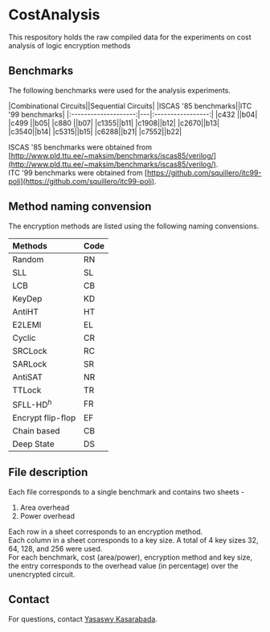 # CostAnalysis
This respository holds the raw compiled data for the experiments on cost analysis of logic encryption methods

## Benchmarks  
The following benchmarks were used for the analysis experiments.

|Combinational Circuits||Sequential Circuits|
|ISCAS '85 benchmarks||ITC '99 benchmarks|
|:--------------------:|---|:-----------------:|
|c432 ||b04|
|c499 ||b05|
|c880 ||b07|
|c1355||b11|
|c1908||b12|
|c2670||b13|
|c3540||b14|
|c5315||b15|
|c6288||b21|
|c7552||b22|

ISCAS '85 benchmarks were obtained from [http://www.pld.ttu.ee/~maksim/benchmarks/iscas85/verilog/](http://www.pld.ttu.ee/~maksim/benchmarks/iscas85/verilog/).  
ITC '99 benchmarks were obtained from [https://github.com/squillero/itc99-poli](https://github.com/squillero/itc99-poli).  

## Method naming convension  
The encryption methods are listed using the following naming convensions.

|Methods|Code|
|:------|:---|
|Random|RN|
|SLL|SL|
|LCB|CB|
|KeyDep|KD|
|AntiHT|HT|
|E2LEMI|EL|
|Cyclic|CR|
|SRCLock|RC|
|SARLock|SR|
|AntiSAT|NR|
|TTLock|TR|
|SFLL-HD<sup>h</sup>|FR|
|Encrypt flip-flop|EF|
|Chain based|CB|
|Deep State|DS|


## File description  
Each file corresponds to a single benchmark and contains two sheets -  
1. Area overhead
2. Power overhead

Each row in a sheet corresponds to an encryption method.  
Each column in a sheet corresponds to a key size. A total of 4 key sizes 32, 64, 128, and 256 were used.  
For each benchmark, cost (area/power), encryption method and key size, the entry corresponds to the overhead value (in percentage) over the unencrypted circuit.


## Contact
For questions, contact [Yasaswy Kasarabada](kasarayv@mail.uc.edu).



